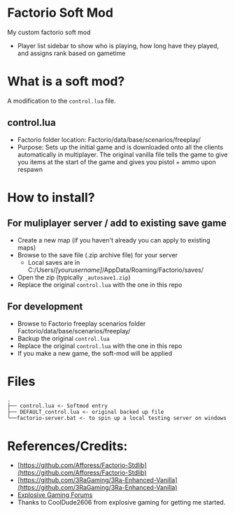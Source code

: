 # Factorio Soft Mod

My custom factorio soft mod

* Player list sidebar to show who is playing, how long have they played, and assigns rank based on gametime


# What is a soft mod?
A modification to the `control.lua` file.

## control.lua
* Factorio folder location: Factorio/data/base/scenarios/freeplay/
* Purpose: Sets up the initial game and is downloaded onto all the clients automatically in multiplayer. The original vanilla file tells the game to give you items at the start of the game and gives you pistol + ammo upon respawn

# How to install?

## For muliplayer server / add to existing save game
* Create a new map (if you haven't already you can apply to existing maps)
* Browse to the save file (.zip archive file) for your server
  * Local saves are in C:/Users/*[yourusername]*/AppData/Roaming/Factorio/saves/
* Open the zip (typically `_autosave1.zip`)
* Replace the original `control.lua` with the one in this repo

## For development
* Browse to Factorio freeplay scenarios folder Factorio/data/base/scenarios/freeplay/
* Backup the original `control.lua`
* Replace the original `control.lua` with the one in this repo
* If you make a new game, the soft-mod will be applied

# Files
```
.
├── control.lua <- Softmod entry
├── DEFAULT_control.lua <- original backed up file
└──factorio-server.bat <- to spin up a local testing server on windows

```

# References/Credits:
* [https://github.com/Afforess/Factorio-Stdlib](https://github.com/Afforess/Factorio-Stdlib)
* [https://github.com/3RaGaming/3Ra-Enhanced-Vanilla](https://github.com/3RaGaming/3Ra-Enhanced-Vanilla)
* [Explosive Gaming Forums](https://explosivegaming.nl/topic/62/factorio-server-technical-query)
* Thanks to CoolDude2606 from explosive gaming for getting me started.
